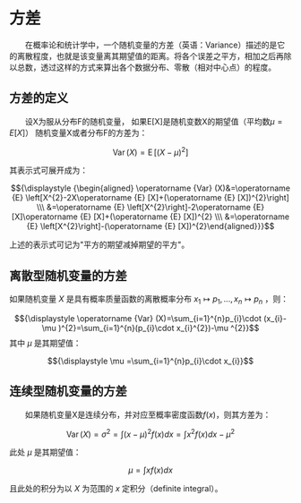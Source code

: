 # 方差
&emsp;&emsp;在概率论和统计学中，一个随机变量的方差（英语：Variance）描述的是它的离散程度，也就是该变量离其期望值的距离。将各个误差之平方，相加之后再除以总数，透过这样的方式来算出各个数据分布、零散（相对中心点）的程度。

## 方差的定义
&emsp;&emsp;设X为服从分布F的随机变量， 如果E[X]是随机变数X的期望值（平均数$μ=E[X]$）
随机变量X或者分布F的方差为：

$${\displaystyle \operatorname {Var} (X)=\operatorname {E} \left[(X-\mu )^{2}\right]}$$

其表示式可展开成为：

$${\displaystyle {\begin{aligned} \operatorname {Var} (X)&=\operatorname {E} \left[X^{2}-2X\operatorname {E} [X]+(\operatorname {E} [X])^{2}\right] \\\ &=\operatorname {E} \left[X^{2}\right]-2\operatorname {E} [X]\operatorname {E} [X]+(\operatorname {E} [X])^{2} \\\ &=\operatorname {E} \left[X^{2}\right]-(\operatorname {E} [X])^{2}\end{aligned}}}$$

上述的表示式可记为"平方的期望减掉期望的平方"。

## 离散型随机变量的方差
如果随机变量 $X$ 是具有概率质量函数的离散概率分布 $x_1 ↦ p_1, ..., x_n ↦ p_n$ ，则：

$${\displaystyle \operatorname {Var} (X)=\sum_{i=1}^{n}p_{i}\cdot (x_{i}-\mu )^{2}=\sum_{i=1}^{n}(p_{i}\cdot x_{i}^{2})-\mu ^{2}}$$
其中 ${\displaystyle \mu }$ 是其期望值：

$${\displaystyle \mu =\sum_{i=1}^{n}p_{i}\cdot x_{i}}$$
## 连续型随机变量的方差
&emsp;&emsp;如果随机变量X是连续分布，并对应至概率密度函数$f(x)$，则其方差为：

$${\displaystyle \operatorname {Var} (X)=\sigma ^{2}=\int (x-\mu )^{2}f(x)dx=\int x^{2}f(x)dx-\mu^{2}}$$

此处 ${\displaystyle \mu }$ 是其期望值：

$${\displaystyle \mu =\int xf(x)dx}$$

且此处的积分为以 $X$ 为范围的 $x$ 定积分（definite integral）。
